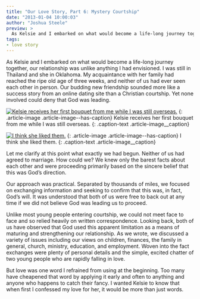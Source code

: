 ```yaml
---
title: "Our Love Story, Part 6: Mystery Courtship"
date: "2013-01-04 10:00:03"
author: "Joshua Steele"
preview: >
  As Kelsie and I embarked on what would become a life-long journey together, our relationship was unlike anything I had envisioned. I was still in Thailand and she in Oklahoma. My acquaintance with her family had reached the ripe old age of three weeks, and neither of us had ever seen each other in person. Our budding new friendship sounded more like a success story from an online dating site than a Christian courtship. Yet none involved could deny that God was leading.
tags:
- love story
---
```


As Kelsie and I embarked on what would become a life-long journey together, our relationship was unlike anything I had envisioned. I was still in Thailand and she in Oklahoma. My acquaintance with her family had reached the ripe old age of three weeks, and neither of us had ever seen each other in person. Our budding new friendship sounded more like a success story from an online dating site than a Christian courtship. Yet none involved could deny that God was leading.



<a href="//d21yo20tm8bmc2.cloudfront.net/2013/01/P1010017.jpg"><img class="size-medium wp-image-1707 " alt="Kelsie receives her first bouquet from me while I was still overseas." src="//d21yo20tm8bmc2.cloudfront.net/2013/01/P1010017-450x337.jpg" /></a>
{: .article-image .article-image--has-caption}
Kelsie receives her first bouquet from me while I was still overseas.
{: .caption-text .article-image__caption}

<a href="//d21yo20tm8bmc2.cloudfront.net/2013/01/P1010020_3.jpg"><img class="size-medium wp-image-1708  " alt="I think she liked them." src="//d21yo20tm8bmc2.cloudfront.net/2013/01/P1010020_3-450x337.jpg" /></a>
{: .article-image .article-image--has-caption}
I think she liked them.
{: .caption-text .article-image__caption}

Let me clarify at this point what exactly we had begun. Neither of us had agreed to marriage. How could we? We knew only the barest facts about each other and were proceeding primarily based on the sincere belief that this was God’s direction.

Our approach was practical. Separated by thousands of miles, we focused on exchanging information and seeking to confirm that this was, in fact, God’s will. It was understood that both of us were free to back out at any time if we did not believe God was leading us to proceed.

Unlike most young people entering courtship, we could not meet face to face and so relied heavily on written correspondence. Looking back, both of us have observed that God used this apparent limitation as a means of maturing and strengthening our relationship. As we wrote, we discussed a variety of issues including our views on children, finances, the family in general, church, ministry, education, and employment. Woven into the fact exchanges were plenty of personal details and the simple, excited chatter of two young people who are rapidly falling in love.

But love was one word I refrained from using at the beginning. Too many have cheapened that word by applying it early and often to anything and anyone who happens to catch their fancy. I wanted Kelsie to know that when first I confessed my love for her, it would be more than just words.
